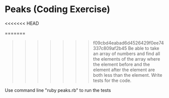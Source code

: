# Peaks (Coding Exercise)
<<<<<<< HEAD

=======
>>>>>>> f09cbd4eabad6d4526429f0ee74337c809af2b45
Be able to take an array of numbers and find all the elements of the array where the element before and the element after the element are both less than the element. Write tests for the code.

Use command line "ruby peaks.rb" to run the tests